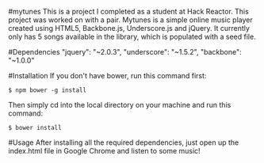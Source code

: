 #mytunes
This is a project I completed as a student at Hack Reactor. This project was worked on with a pair. Mytunes is a simple online music player created using HTML5, Backbone.js, Underscore.js and jQuery. It currently only has 5 songs available in the library, which is populated with a seed file.

#Dependencies
    "jquery": "~2.0.3",
    "underscore": "~1.5.2",
    "backbone": "~1.0.0"

#Installation
If you don't have bower, run this command first:

`$ npm bower -g install`

Then simply cd into the local directory on your machine and run this command:

`$ bower install`

#Usage
After installing all the required dependencies, just open up the index.html file in Google Chrome and listen to some music!
